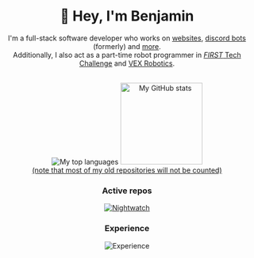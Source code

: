 <div align = center>
  <h1>👋 Hey, I'm Benjamin</h1>
  <p>
    I'm a full-stack software developer who works on <a href = "https://iipython.dev">websites</a>, <a href = "https://github.com/iiPythonx/Prism-v3">discord bots</a> (formerly) and <a href = "https://github.com/iiPythonx?tab=repositories">more</a>. <br>
    Additionally, I also act as a part-time robot programmer in <a href = "https://www.firstinspires.org/robotics/ftc"><i>FIRST</i> Tech Challenge</a> and <a href = "https://www.vexrobotics.com">VEX Robotics</a>.
  </p>
  <br />
  <img alt = "My top languages" src = "https://readme.iipython.dev/api/top-langs/?username=iiPythonx&langs_count=6&layout=compact&title_color=1793d0&text_color=ffffff&bg_color=121212&border_radius=10&exclude_repo=acellus" />
  <img alt = "My GitHub stats" src = "https://readme.iipython.dev/api/?username=iiPythonx&show_icons=true&count_private=true&title_color=1793d0&text_color=ffffff&bg_color=121212&icon_color=edbb5f&border_radius=10" height = "165px" />
  <br />
  <a href = "https://github.com/iiarchives">(note that most of my old repositories will not be counted)</a>
  <br />
  <h3>Active repos</h3>
  <a href = "https://github.com/iiPythonx/nightwatch"><img alt = "Nightwatch" src = "https://readme.iipython.dev/api/pin/?username=iiPythonx&repo=nightwatch&title_color=1793d0&text_color=ffffff&bg_color=121212&border_radius=10&icon_color=edbb5f&show_icons=true&show_owner=true" /></a>
  <h3>Experience</h3>
  <img alt = "Experience" src = "https://skillicons.dev/icons?i=vscode,linux,python,cpp,rust,nodejs,lua,nginx,git,docker,bash&theme=dark">
</div>

